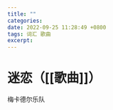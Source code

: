 ```yaml
---
title: ""
categories: 
date: 2022-09-25 11:28:49 +0800
tags: 词汇 歌曲
excerpt: 
---
```












# 迷恋（[[歌曲]]）

梅卡德尔乐队










